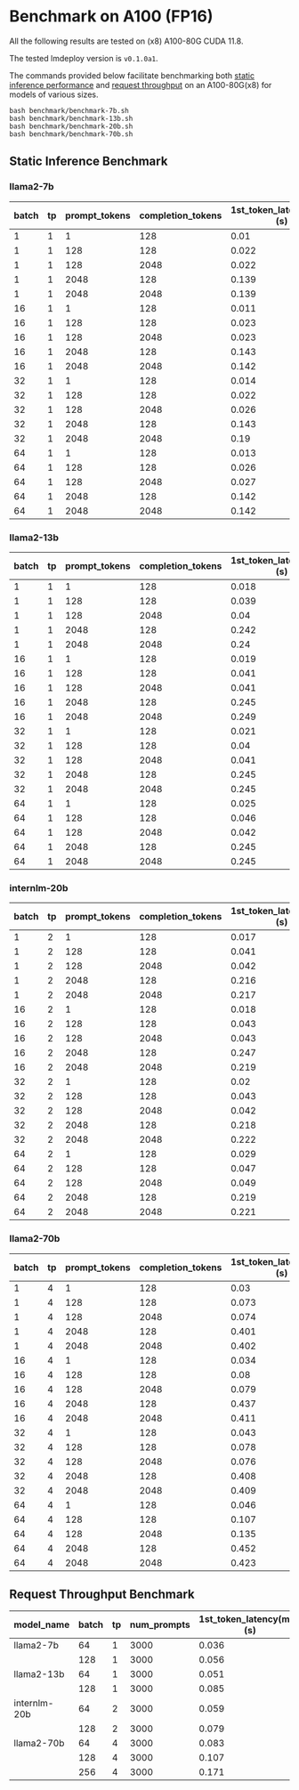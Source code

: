 # Benchmark on A100 (FP16)

All the following results are tested on (x8) A100-80G CUDA 11.8.

The tested lmdeploy version is `v0.1.0a1`.

The commands provided below facilitate benchmarking both [static inference performance](#static-inference-benchmark) and [request throughput](#request-throughput-benchmark) on an A100-80G(x8) for models of various sizes.

```shell
bash benchmark/benchmark-7b.sh
bash benchmark/benchmark-13b.sh
bash benchmark/benchmark-20b.sh
bash benchmark/benchmark-70b.sh
```

## Static Inference Benchmark

### llama2-7b

| batch | tp  | prompt_tokens | completion_tokens | 1st_token_latency(min)(s) | 1st_token_latency(max)(s) | 1st_token_latency(ave)(s) | percentile50(s) | percentile75(s) | percentile95(s) | percentile99(s) | throughput(token/s) | mem_per_gpu(GB) |
| ----- | --- | ------------- | ----------------- | ------------------------- | ------------------------- | ------------------------- | --------------- | --------------- | --------------- | --------------- | ------------------- | --------------- |
| 1     | 1   | 1             | 128               | 0.01                      | 0.011                     | 0.011                     | 0.009           | 0.009           | 0.01            | 0.011           | 100.02              | 76.55           |
| 1     | 1   | 128           | 128               | 0.022                     | 0.022                     | 0.022                     | 0.01            | 0.01            | 0.01            | 0.01            | 102.21              | 76.59           |
| 1     | 1   | 128           | 2048              | 0.022                     | 0.022                     | 0.022                     | 0.01            | 0.01            | 0.01            | 0.01            | 98.92               | 76.59           |
| 1     | 1   | 2048          | 128               | 0.139                     | 0.14                      | 0.139                     | 0.01            | 0.01            | 0.01            | 0.011           | 86.1                | 76.77           |
| 1     | 1   | 2048          | 2048              | 0.139                     | 0.141                     | 0.14                      | 0.011           | 0.011           | 0.011           | 0.011           | 93.78               | 76.77           |
| 16    | 1   | 1             | 128               | 0.011                     | 0.031                     | 0.021                     | 0.01            | 0.011           | 0.011           | 0.013           | 1504.72             | 76.59           |
| 16    | 1   | 128           | 128               | 0.023                     | 0.149                     | 0.129                     | 0.011           | 0.011           | 0.012           | 0.014           | 1272.47             | 76.77           |
| 16    | 1   | 128           | 2048              | 0.023                     | 0.144                     | 0.13                      | 0.015           | 0.018           | 0.02            | 0.021           | 1010.62             | 76.77           |
| 16    | 1   | 2048          | 128               | 0.143                     | 3.576                     | 2.897                     | 0.02            | 0.021           | 0.022           | 0.025           | 348.87              | 78.3            |
| 16    | 1   | 2048          | 2048              | 0.142                     | 3.084                     | 2.678                     | 0.025           | 0.028           | 0.03            | 0.031           | 601.63              | 78.3            |
| 32    | 1   | 1             | 128               | 0.014                     | 0.725                     | 0.079                     | 0.011           | 0.012           | 0.013           | 0.021           | 2136.73             | 76.62           |
| 32    | 1   | 128           | 128               | 0.022                     | 0.359                     | 0.214                     | 0.012           | 0.013           | 0.014           | 0.035           | 2125.47             | 76.99           |
| 32    | 1   | 128           | 2048              | 0.026                     | 0.269                     | 0.2                       | 0.021           | 0.026           | 0.031           | 0.033           | 1462.12             | 76.99           |
| 32    | 1   | 2048          | 128               | 0.143                     | 5.267                     | 4.288                     | 0.031           | 0.032           | 0.034           | 0.161           | 450.43              | 78.3            |
| 32    | 1   | 2048          | 2048              | 0.19                      | 5.429                     | 4.118                     | 0.04            | 0.045           | 0.05            | 0.053           | 733.34              | 78.34           |
| 64    | 1   | 1             | 128               | 0.013                     | 0.21                      | 0.042                     | 0.012           | 0.018           | 0.028           | 0.041           | 4154.81             | 76.71           |
| 64    | 1   | 128           | 128               | 0.026                     | 1.061                     | 0.44                      | 0.014           | 0.018           | 0.026           | 0.158           | 3024.07             | 77.43           |
| 64    | 1   | 128           | 2048              | 0.027                     | 1.231                     | 0.535                     | 0.03            | 0.041           | 0.048           | 0.053           | 1852.06             | 77.96           |
| 64    | 1   | 2048          | 128               | 0.142                     | 16.235                    | 6.59                      | 0.046           | 0.049           | 0.055           | 0.767           | 493.46              | 78.4            |
| 64    | 1   | 2048          | 2048              | 0.142                     | 116.285                   | 39.105                    | 0.047           | 0.049           | 0.051           | 0.207           | 755.65              | 78.4            |

### llama2-13b

| batch | tp  | prompt_tokens | completion_tokens | 1st_token_latency(min)(s) | 1st_token_latency(max)(s) | 1st_token_latency(ave)(s) | percentile50(s) | percentile75(s) | percentile95(s) | percentile99(s) | throughput(token/s) | mem_per_gpu(GB) |
| ----- | --- | ------------- | ----------------- | ------------------------- | ------------------------- | ------------------------- | --------------- | --------------- | --------------- | --------------- | ------------------- | --------------- |
| 1     | 1   | 1             | 128               | 0.018                     | 0.019                     | 0.018                     | 0.017           | 0.017           | 0.017           | 0.017           | 57.49               | 74.84           |
| 1     | 1   | 128           | 128               | 0.039                     | 0.04                      | 0.04                      | 0.017           | 0.017           | 0.017           | 0.018           | 56.58               | 74.84           |
| 1     | 1   | 128           | 2048              | 0.04                      | 0.04                      | 0.04                      | 0.018           | 0.018           | 0.018           | 0.019           | 55.29               | 74.84           |
| 1     | 1   | 2048          | 128               | 0.242                     | 0.243                     | 0.242                     | 0.019           | 0.019           | 0.019           | 0.019           | 48.99               | 75.09           |
| 1     | 1   | 2048          | 2048              | 0.24                      | 0.244                     | 0.243                     | 0.019           | 0.019           | 0.019           | 0.02            | 52.12               | 75.09           |
| 16    | 1   | 1             | 128               | 0.019                     | 0.053                     | 0.036                     | 0.018           | 0.019           | 0.019           | 0.02            | 869.45              | 74.87           |
| 16    | 1   | 128           | 128               | 0.041                     | 0.272                     | 0.252                     | 0.019           | 0.02            | 0.02            | 0.021           | 757.3               | 75.09           |
| 16    | 1   | 128           | 2048              | 0.041                     | 0.275                     | 0.253                     | 0.026           | 0.03            | 0.033           | 0.034           | 605.88              | 75.09           |
| 16    | 1   | 2048          | 128               | 0.245                     | 3.668                     | 3.442                     | 0.033           | 0.034           | 0.035           | 0.035           | 257.92              | 76.96           |
| 16    | 1   | 2048          | 2048              | 0.249                     | 3.671                     | 3.122                     | 0.04            | 0.044           | 0.047           | 0.047           | 366.67              | 76.99           |
| 32    | 1   | 1             | 128               | 0.021                     | 0.057                     | 0.034                     | 0.019           | 0.02            | 0.021           | 0.023           | 1667.5              | 74.9            |
| 32    | 1   | 128           | 128               | 0.04                      | 0.497                     | 0.461                     | 0.021           | 0.022           | 0.023           | 0.025           | 1301.27             | 75.37           |
| 32    | 1   | 128           | 2048              | 0.041                     | 1.151                     | 0.833                     | 0.034           | 0.042           | 0.047           | 0.048           | 860.14              | 75.84           |
| 32    | 1   | 2048          | 128               | 0.245                     | 13.483                    | 5.315                     | 0.046           | 0.047           | 0.049           | 0.51            | 291.54              | 77.02           |
| 32    | 1   | 2048          | 2048              | 0.245                     | 108.104                   | 38.725                    | 0.047           | 0.047           | 0.049           | 0.05            | 389.64              | 77.02           |
| 64    | 1   | 1             | 128               | 0.025                     | 0.073                     | 0.044                     | 0.02            | 0.022           | 0.026           | 0.029           | 3049.16             | 74.96           |
| 64    | 1   | 128           | 128               | 0.046                     | 0.951                     | 0.703                     | 0.024           | 0.026           | 0.029           | 0.032           | 2033.22             | 75.87           |
| 64    | 1   | 128           | 2048              | 0.042                     | 60.1                      | 7.805                     | 0.045           | 0.047           | 0.05            | 0.063           | 998.86              | 76.9            |
| 64    | 1   | 2048          | 128               | 0.245                     | 32.394                    | 19.69                     | 0.047           | 0.048           | 0.05            | 0.27            | 286.32              | 76.99           |
| 64    | 1   | 2048          | 2048              | 0.245                     | 307.331                   | 190.453                   | 0.047           | 0.048           | 0.049           | 0.05            | 387.86              | 77.09           |

### internlm-20b

| batch | tp  | prompt_tokens | completion_tokens | 1st_token_latency(min)(s) | 1st_token_latency(max)(s) | 1st_token_latency(ave)(s) | percentile50(s) | percentile75(s) | percentile95(s) | percentile99(s) | throughput(token/s) | mem_per_gpu(GB) |
| ----- | --- | ------------- | ----------------- | ------------------------- | ------------------------- | ------------------------- | --------------- | --------------- | --------------- | --------------- | ------------------- | --------------- |
| 1     | 2   | 1             | 128               | 0.017                     | 0.019                     | 0.018                     | 0.016           | 0.016           | 0.016           | 0.018           | 61.14               | 73.55           |
| 1     | 2   | 128           | 128               | 0.041                     | 0.043                     | 0.042                     | 0.016           | 0.016           | 0.016           | 0.017           | 60.03               | 73.55           |
| 1     | 2   | 128           | 2048              | 0.042                     | 0.043                     | 0.042                     | 0.017           | 0.017           | 0.018           | 0.018           | 58.26               | 73.55           |
| 1     | 2   | 2048          | 128               | 0.216                     | 0.217                     | 0.217                     | 0.018           | 0.018           | 0.018           | 0.018           | 51.93               | 73.68           |
| 1     | 2   | 2048          | 2048              | 0.217                     | 0.217                     | 0.217                     | 0.018           | 0.018           | 0.018           | 0.018           | 56.36               | 73.68           |
| 16    | 2   | 1             | 128               | 0.018                     | 0.051                     | 0.034                     | 0.017           | 0.018           | 0.019           | 0.02            | 903.01              | 73.65           |
| 16    | 2   | 128           | 128               | 0.043                     | 0.248                     | 0.227                     | 0.018           | 0.019           | 0.02            | 0.021           | 794.13              | 73.74           |
| 16    | 2   | 128           | 2048              | 0.043                     | 0.25                      | 0.227                     | 0.024           | 0.027           | 0.029           | 0.03            | 669.87              | 73.74           |
| 16    | 2   | 2048          | 128               | 0.247                     | 4.485                     | 3.09                      | 0.029           | 0.03            | 0.031           | 0.032           | 288.60              | 75.60           |
| 16    | 2   | 2048          | 2048              | 0.219                     | 4.442                     | 3.172                     | 0.035           | 0.037           | 0.04            | 0.041           | 441.46              | 75.61           |
| 32    | 2   | 1             | 128               | 0.02                      | 0.066                     | 0.037                     | 0.019           | 0.02            | 0.021           | 0.023           | 1673.64             | 73.71           |
| 32    | 2   | 128           | 128               | 0.043                     | 0.436                     | 0.351                     | 0.02            | 0.021           | 0.023           | 0.025           | 1347.57             | 73.90           |
| 32    | 2   | 128           | 2048              | 0.042                     | 0.441                     | 0.391                     | 0.031           | 0.037           | 0.041           | 0.043           | 1025.62             | 73.90           |
| 32    | 2   | 2048          | 128               | 0.218                     | 6.3                       | 6.062                     | 0.042           | 0.043           | 0.045           | 0.046           | 352.45              | 75.74           |
| 32    | 2   | 2048          | 2048              | 0.222                     | 70.328                    | 10.36                     | 0.049           | 0.05            | 0.051           | 0.053           | 514.60              | 75.77           |
| 64    | 2   | 1             | 128               | 0.029                     | 0.074                     | 0.05                      | 0.021           | 0.023           | 0.026           | 0.03            | 2954.34             | 73.82           |
| 64    | 2   | 128           | 128               | 0.047                     | 0.808                     | 0.591                     | 0.024           | 0.026           | 0.029           | 0.032           | 2122.92             | 74.24           |
| 64    | 2   | 128           | 2048              | 0.049                     | 41.212                    | 2.529                     | 0.042           | 0.048           | 0.052           | 0.055           | 1276.61             | 75.18           |
| 64    | 2   | 2048          | 128               | 0.219                     | 20.986                    | 12.382                    | 0.05            | 0.051           | 0.054           | 0.249           | 350.82              | 75.88           |
| 64    | 2   | 2048          | 2048              | 0.221                     | 211.531                   | 111.149                   | 0.05            | 0.051           | 0.052           | 0.055           | 512.37              | 76.26           |

### llama2-70b

| batch | tp  | prompt_tokens | completion_tokens | 1st_token_latency(min)(s) | 1st_token_latency(max)(s) | 1st_token_latency(ave)(s) | percentile50(s) | percentile75(s) | percentile95(s) | percentile99(s) | throughput(token/s) | mem_per_gpu(GB) |
| ----- | --- | ------------- | ----------------- | ------------------------- | ------------------------- | ------------------------- | --------------- | --------------- | --------------- | --------------- | ------------------- | --------------- |
| 1     | 4   | 1             | 128               | 0.03                      | 0.031                     | 0.031                     | 0.029           | 0.029           | 0.029           | 0.03            | 33.94               | 73.72           |
| 1     | 4   | 128           | 128               | 0.073                     | 0.074                     | 0.074                     | 0.029           | 0.029           | 0.029           | 0.03            | 33.63               | 73.72           |
| 1     | 4   | 128           | 2048              | 0.074                     | 0.075                     | 0.074                     | 0.031           | 0.031           | 0.031           | 0.031           | 32.38               | 73.72           |
| 1     | 4   | 2048          | 128               | 0.401                     | 0.403                     | 0.402                     | 0.031           | 0.031           | 0.031           | 0.051           | 28.32               | 73.78           |
| 1     | 4   | 2048          | 2048              | 0.402                     | 0.407                     | 0.405                     | 0.031           | 0.031           | 0.031           | 0.031           | 31.9                | 73.78           |
| 16    | 4   | 1             | 128               | 0.034                     | 0.939                     | 0.071                     | 0.03            | 0.031           | 0.032           | 0.251           | 468.52              | 73.72           |
| 16    | 4   | 128           | 128               | 0.08                      | 0.687                     | 0.437                     | 0.03            | 0.031           | 0.032           | 0.207           | 439.77              | 73.81           |
| 16    | 4   | 128           | 2048              | 0.079                     | 0.44                      | 0.403                     | 0.033           | 0.033           | 0.035           | 0.036           | 482.99              | 73.81           |
| 16    | 4   | 2048          | 128               | 0.437                     | 7.612                     | 5.776                     | 0.035           | 0.036           | 0.036           | 0.037           | 189.34              | 73.98           |
| 16    | 4   | 2048          | 2048              | 0.411                     | 6.844                     | 5.773                     | 0.036           | 0.037           | 0.038           | 0.041           | 399.42              | 73.98           |
| 32    | 4   | 1             | 128               | 0.043                     | 0.253                     | 0.098                     | 0.032           | 0.033           | 0.035           | 0.178           | 906.03              | 73.75           |
| 32    | 4   | 128           | 128               | 0.078                     | 1.026                     | 0.749                     | 0.032           | 0.033           | 0.035           | 0.438           | 746.36              | 73.91           |
| 32    | 4   | 128           | 2048              | 0.076                     | 1.129                     | 0.732                     | 0.036           | 0.038           | 0.041           | 0.158           | 853.56              | 73.91           |
| 32    | 4   | 2048          | 128               | 0.408                     | 13.321                    | 11.834                    | 0.04            | 0.041           | 0.043           | 0.248           | 232.6               | 73.99           |
| 32    | 4   | 2048          | 2048              | 0.409                     | 12.689                    | 11.711                    | 0.043           | 0.045           | 0.048           | 0.179           | 636.23              | 73.99           |
| 64    | 4   | 1             | 128               | 0.046                     | 1.264                     | 0.213                     | 0.037           | 0.039           | 0.044           | 0.329           | 1425.79             | 73.81           |
| 64    | 4   | 128           | 128               | 0.107                     | 2.676                     | 1.292                     | 0.037           | 0.04            | 0.045           | 0.378           | 1159.84             | 73.96           |
| 64    | 4   | 128           | 2048              | 0.135                     | 1.623                     | 1.173                     | 0.043           | 0.047           | 0.052           | 0.251           | 1391.8              | 73.95           |
| 64    | 4   | 2048          | 128               | 0.452                     | 24.164                    | 17.402                    | 0.05            | 0.052           | 0.057           | 0.345           | 270.47              | 74.02           |
| 64    | 4   | 2048          | 2048              | 0.423                     | 24.498                    | 21.29                     | 0.055           | 0.059           | 0.065           | 0.299           | 930.46              | 74.01           |

## Request Throughput Benchmark

| model_name   | batch | tp  | num_prompts | 1st_token_latency(min)(s) | 1st_token_latency(max)(s) | 1st_token_latency(ave)(s) | output_token thr(tokens/s) | total_token thr(tokens/s) | PRS    | PRM     |
| ------------ | ----- | --- | ----------- | ------------------------- | ------------------------- | ------------------------- | -------------------------- | ------------------------- | ------ | ------- |
| llama2-7b    | 64    | 1   | 3000        | 0.036                     | 1.145                     | 0.092                     | 2562.435                   | 5283.547                  | 10.275 | 616.477 |
|              | 128   | 1   | 3000        | 0.056                     | 2.241                     | 0.205                     | 3210.281                   | 6619.357                  | 12.611 | 756.677 |
| llama2-13b   | 64    | 1   | 3000        | 0.051                     | 2.048                     | 0.159                     | 1474.786                   | 3039.398                  | 6.337  | 380.244 |
|              | 128   | 1   | 3000        | 0.085                     | 4.445                     | 0.412                     | 1765.788                   | 3639.128                  | 7.588  | 455.273 |
| internlm-20b | 64    | 2   | 3000        | 0.059                     | 2.461                     | 0.166                     | 1564.696                   | 3311.16                   | 7.842  | 470.516 |
|              | 128   | 2   | 3000        | 0.079                     | 5.808                     | 0.34                      | 1950.627                   | 4127.855                  | 9.776  | 586.568 |
| llama2-70b   | 64    | 4   | 3000        | 0.083                     | 4.689                     | 0.301                     | 1000.376                   | 2062.7                    | 4.285  | 257.08  |
|              | 128   | 4   | 3000        | 0.107                     | 8.431                     | 0.633                     | 1361.939                   | 2808.216                  | 5.833  | 349.996 |
|              | 256   | 4   | 3000        | 0.171                     | 19.52                     | 1.49                      | 1533.592                   | 3162.15                   | 6.568  | 394.108 |

